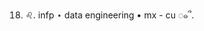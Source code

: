18. ♌︎. infp ⋆ data engineering • mx - cu ◌๑՞.

<!---
sofiagoldheart/sofiagoldheart is a ✨ special ✨ repository because its `README.md` (this file) appears on your GitHub profile.
You can click the Preview link to take a look at your changes.
--->
